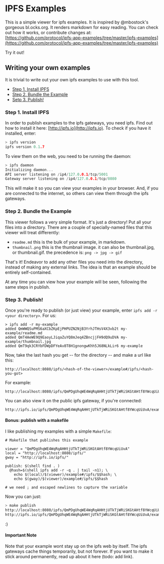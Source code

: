 # IPFS Examples

This is a simple viewer for ipfs examples. It is inspired by @mbostock's
gorgeous bl.ocks.org. It renders markdown for easy reading. You can check out
how it works, or contribute changes at:
[https://github.com/protocol/ipfs-app-examples/tree/master/ipfs-examples](https://github.com/protocol/ipfs-app-examples/tree/master/ipfs-examples)

Try it out!

## Writing your own examples

It is trivial to write out your own ipfs examples to use with this tool.

- [Step 1. Install IPFS](#step-1-install-ipfs)
- [Step 2. Bundle the Example](#step-2-bundle-the-example)
- [Setp 3. Publish!](#step-3-publish)

### Step 1. Install IPFS

In order to publish examples to the ipfs gateways, you need ipfs. Find out
how to install it here: [http://ipfs.io](http://ipfs.io). To check if you
have it installed, enter:

```go
> ipfs version
ipfs version 0.1.7
```

To view them on the web, you need to be running the daemon:

```go
> ipfs daemon
Initializing daemon...
API server listening on /ip4/127.0.0.1/tcp/5001
Gateway server listening on /ip4/127.0.0.1/tcp/8080
```

This will make it so you can view your examples in your browser. And, if you
are connected to the internet, so others can view them through the
ipfs gateways.

### Step 2. Bundle the Example

This viewer follows a very simple format. It's just a directory! Put all your
files into a directory. There are a couple of specially-named files that this
viewer will treat differently:

- `readme.md` this is the bulk of your example, in markdown.
- `thumbnail.png` this is the thumbnail image. it can also be thumbnail.jpg,
  or thumbnail.gif. the precedence is: `png -> jpg -> gif`

That's it! Endeavor to add any other files you need into the directory,
instead of making any external links. The idea is that an example should be
entirely self-contained.

At any time you can view how your example will be seen, following the same
steps in publish.

### Step 3. Publish!

Once you're ready to publish (or just view) your example, enter `ipfs add -r <your directory>`. For us:

```
> ipfs add -r my-example
added QmWWQSuPMS6aXCbZKpEjPHPUZN2NjB3YrhJTHsV4X3vb2t my-example/readme.md
added QmT4AeWE9Q9EaoyLJiqaZuYQ8mJeq4ZBncjjFH9dQ9uDVA my-example/thumbnail.jpg
added QmT9qk3CRYbFDWpDFYeAv8T8H1gnongwKhh5J68NLkLir6 my-example
```

Now, take the last hash you get -- for the directory -- and make a url
like this:

```
http://localhost:8080/ipfs/<hash-of-the-viewer>/example#/ipfs/<hash-you-got>
```

For example:

```
http://localhost:8080/ipfs/QmPDgUhqWE4WqRqAHHtjUTkTjWRiSKGtAHtf8YWcqUiUvA/example#/ipfs/QmT9qk3CRYbFDWpDFYeAv8T8H1gnongwKhh5J68NLkLir6
```

You can also view it on the public ipfs gateway, if you're connected:

```
http://ipfs.io/ipfs/QmPDgUhqWE4WqRqAHHtjUTkTjWRiSKGtAHtf8YWcqUiUvA/example#/ipfs/QmT9qk3CRYbFDWpDFYeAv8T8H1gnongwKhh5J68NLkLir6
```

#### Bonus: publish with a makefile

I like publishing my examples with a simple `Makefile`:

```
# Makefile that publishes this example

viewer = "QmPDgUhqWE4WqRqAHHtjUTkTjWRiSKGtAHtf8YWcqUiUvA"
local = "http://localhost:8080/ipfs/"
gway = "http://ipfs.io/ipfs/"

publish: $(shell find . )
  @hash=$(shell ipfs add -r -q . | tail -n1); \
    echo $(local)/$(viewer)/example#/ipfs/$$hash; \
    echo $(gway)/$(viewer)/example#/ipfs/$$hash

# we need ; and escaped newlines to capture the variable
```

Now you can just:

```sh
> make publish
http://localhost:8080/ipfs/QmPDgUhqWE4WqRqAHHtjUTkTjWRiSKGtAHtf8YWcqUiUvA/example#/ipfs/QmT9qk3CRYbFDWpDFYeAv8T8H1gnongwKhh5J68NLkLir6
http://ipfs.io/ipfs/QmPDgUhqWE4WqRqAHHtjUTkTjWRiSKGtAHtf8YWcqUiUvA/example#/ipfs/QmT9qk3CRYbFDWpDFYeAv8T8H1gnongwKhh5J68NLkLir6
```

:)

#### Important Note

Note that your example wont stay up on the ipfs web by itself. The ipfs
gateways cache things temporarily, but not forever. If you want to
make it stick around permanently, read up about it here (todo: add link).
